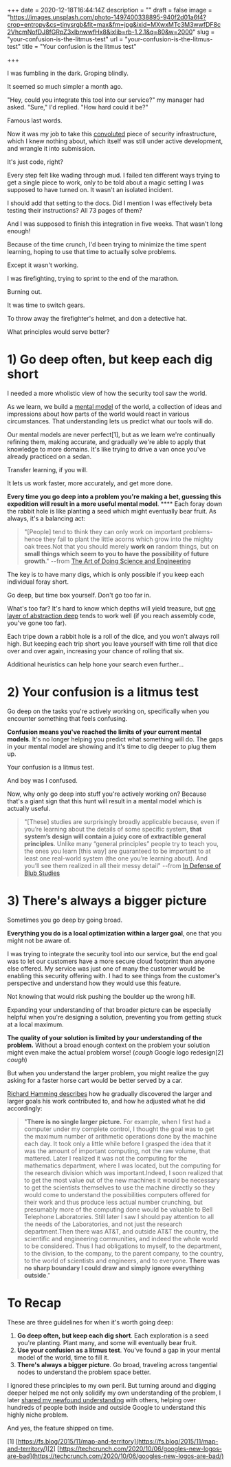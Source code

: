 +++
date = 2020-12-18T16:44:14Z
description = ""
draft = false
image = "https://images.unsplash.com/photo-1497400338895-940f2d01a6f4?crop=entropy&cs=tinysrgb&fit=max&fm=jpg&ixid=MXwxMTc3M3wwfDF8c2VhcmNofDJ8fGRpZ3xlbnwwfHx8&ixlib=rb-1.2.1&q=80&w=2000"
slug = "your-confusion-is-the-litmus-test"
url = "your-confusion-is-the-litmus-test"
title = "Your confusion is the litmus test"

+++


I was fumbling in the dark. Groping blindly.

It seemed so much simpler a month ago.

"Hey, could you integrate this tool into our service?" my manager had asked. "Sure," I'd replied. "How hard could it be?"

Famous last words.

Now it was my job to take this [convoluted](__GHOST_URL__/blog/the-truth-about-vpc-security-controls/) piece of security infrastructure, which I knew nothing about, which itself was still under active development, and wrangle it into submission.

It's just code, right?

Every step felt like wading through mud. I failed ten different ways trying to get a single piece to work, only to be told about a magic setting I was supposed to have turned on. It wasn't an isolated incident.

I should add that setting to the docs. Did I mention I was effectively beta testing their instructions? All 73 pages of them?

And I was supposed to finish this integration in five weeks. That wasn't long enough!

Because of the time crunch, I'd been trying to minimize the time spent learning, hoping to use that time to actually solve problems.

Except it wasn't working.

I was firefighting, trying to sprint to the end of the marathon.

Burning out.

It was time to switch gears.

To throw away the firefighter's helmet, and don a detective hat.

What principles would serve better?

# 1) **Go deep often, but keep each dig short**

I needed a more wholistic view of how the security tool saw the world.

As we learn, we build a [mental model](https://jamesclear.com/mental-models) of the world, a collection of ideas and impressions about how parts of the world would react in various circumstances. That understanding lets us predict what our tools will do.

Our mental models are never perfect[1], but as we learn we're continually refining them, making accurate, and gradually we're able to apply that knowledge to more domains. It's like trying to drive a van once you've already practiced on a sedan.

Transfer learning, if you will.

It lets us work faster, more accurately, and get more done.

**Every time you go deep into a problem you're making a bet, guessing this expedition will result in a more useful mental model**. **** Each foray down the rabbit hole is like planting a seed which might eventually bear fruit. As always, it's a balancing act:

> "[People] tend to think they can only work on important problems-hence they fail to plant the little acorns which grow into the mighty oak trees.Not that you should merely **work on** random things, but on **small things which seem to you to have the possibility of future growth**." --from [The Art of Doing Science and Engineering](https://amzn.to/2IYkjOS)

The key is to have many digs, which is only possible if you keep each individual foray short.

Go deep, but time box yourself. Don't go too far in.

What's too far? It's hard to know which depths will yield treasure, but [one layer of abstraction deep](https://twitter.com/ZainRzv/status/594036797836951552) tends to work well (if you reach assembly code, you've gone too far).

Each tripe down a rabbit hole is a roll of the dice, and you won't always roll high. But keeping each trip short you leave yourself with time roll that dice over and over again, increasing your chance of rolling that six.

Additional heuristics can help hone your search even further...

# 2) Your confusion is a litmus test

Go deep on the tasks you're actively working on, specifically when you encounter something that feels confusing.

**Confusion means you've reached the limits of your current mental models**. It's no longer helping you predict what something will do. The gaps in your mental model are showing and it's time to dig deeper to plug them up.

Your confusion is a litmus test.

And boy was I confused.

Now, why only go deep into stuff you're actively working on? Because that's a giant sign that this hunt will result in a mental model which is actually useful.

> "[These] studies are surprisingly broadly applicable because, even if you’re learning about the details of some specific system, **that system’s design will contain a juicy core of extractible general principles**. Unlike many “general principles” people try to teach you, the ones you learn [this way] are guaranteed to be important to at least one real-world system (the one you’re learning about). And you’ll see them realized in all their messy detail" --from [In Defense of Blub Studies](https://www.benkuhn.net/blub/)

# 3) There's always a bigger picture

Sometimes you go deep by going broad.

**Everything you do is a local optimization within a larger goal**, one that you might not be aware of.

I was trying to integrate the security tool into our service, but the end goal was to let our customers have a more secure cloud footprint than anyone else offered. My service was just one of many the customer would be enabling this security offering with. I had to see things from the customer's perspective and understand how they would use this feature.

Not knowing that would risk pushing the boulder up the wrong hill.

Expanding your understanding of that broader picture can be especially helpful when you're designing a solution, preventing you from getting stuck at a local maximum.

**The quality of your solution is limited by your understanding of the problem.** Without a broad enough context on the problem your solution might even make the actual problem worse! (*cough* Google logo redesign[2] *cough*)

But when you understand the larger problem, you might realize the guy asking for a faster horse cart would be better served by a car.

[Richard Hamming describes](https://amzn.to/2IYkjOS) how he gradually discovered the larger and larger goals his work contributed to, and how he adjusted what he did accordingly:

> "**There is no single larger picture.** For example, when I first had a computer under my complete control, I thought the goal was to get the maximum number of arithmetic operations done by the machine each day. It took only a little while before I grasped the idea that it was the amount of important computing, not the raw volume, that mattered. Later I realized it was not the computing for the mathematics department, where I was located, but the computing for the research division which was important.Indeed, I soon realized that to get the most value out of the new machines it would be necessary to get the scientists themselves to use the machine directly so they would come to understand the possibilities computers offered for their work and thus produce less actual number crunching, but presumably more of the computing done would be valuable to Bell Telephone Laboratories. Still later I saw I should pay attention to all the needs of the Laboratories, and not just the research department.Then there was AT&T, and outside AT&T the country, the scientific and engineering communities, and indeed the whole world to be considered. Thus I had obligations to myself, to the department, to the division, to the company, to the parent company, to the country, to the world of scientists and engineers, and to everyone. **There was no sharp boundary I could draw and simply ignore everything outside**."

# To Recap

These are three guidelines for when it's worth going deep:

1. **Go deep often, but keep each dig short**. Each exploration is a seed you're planting. Plant many, and some will eventually bear fruit.
2. **Use your confusion as a litmus test**. You've found a gap in your mental model of the world, time to fill it.
3. **There's always a bigger picture**. Go broad, traveling across tangential nodes to understand the problem space better.

I ignored these principles to my own peril. But turning around and digging deeper helped me not only solidify my own understanding of the problem, I later [shared my newfound understanding](__GHOST_URL__/blog/the-truth-about-vpc-security-controls/) with others, helping over hundreds of people both inside and outside Google to understand this highly niche problem.

And yes, the feature shipped on time.

[1] [https://fs.blog/2015/11/map-and-territory](https://fs.blog/2015/11/map-and-territory/)[2] [https://techcrunch.com/2020/10/06/googles-new-logos-are-bad](https://techcrunch.com/2020/10/06/googles-new-logos-are-bad/)

